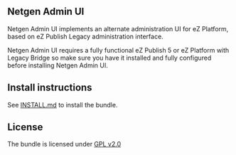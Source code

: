 Netgen Admin UI
---------------

Netgen Admin UI implements an alternate administration UI for eZ Platform, based on
eZ Publish Legacy administration interface.

Netgen Admin UI requires a fully functional eZ Publish 5 or eZ Platform with Legacy Bridge
so make sure you have it installed and fully configured before installing Netgen Admin UI.

Install instructions
--------------------

See [INSTALL.md](INSTALL.md) to install the bundle.

License
-------

The bundle is licensed under [GPL v2.0](LICENSE)
